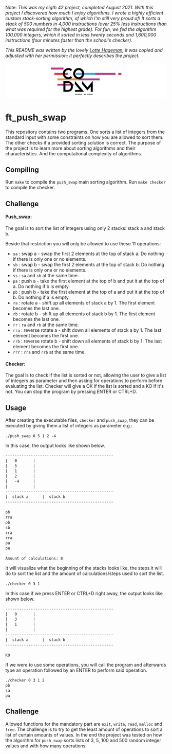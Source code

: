 Note: _This was my eigth 42 project, completed August 2021. With this project I discovered how much I enjoy algorithms. I wrote a highly efficient custom stack-sorting algorithm, of which I'm still very proud of! It sorts a stack of 500 numbers in 4,000 instructions (over 25% less instructions than what was required for the highest grade). For fun, we fed the algorithm 100,000 integers, which it sorted in less twenty seconds and 1,600,000 instructions (four minutes faster than the school's checker)._

_This README was written by the lovely [Lotte Hageman](https://github.com/RascalCalmind), it was copied and adjusted with her permission; it perfectly describes the project._

[![Logo](https://github.com/qingqingqingli/readme_images/blob/master/codam_logo_1.png)](https://github.com/elbaradi/ft_cub3d)


# ft_push_swap
This repository contains two programs. One sorts a list of integers from the standard input with some constraints on how you are allowed to sort them. The other checks if a provided sorting solution is correct. The purpose of the project is to learn more about sorting algorithms and their characteristics. And the computational complexity of algorithms.

## Compiling
Run ```make``` to compile the ```push_swap``` main sorting algorithm. Run ```make checker``` to compile the checker.

## Challenge
#### Push_swap:
The goal is to sort the list of integers using only 2 stacks: stack a and stack b. 

Beside that restriction you will only be allowed to use these 11 operations:
* ```sa``` : swap a - swap the first 2 elements at the top of stack a. Do nothing if there is only one or no elements.
* ```sb``` : swap b - swap the first 2 elements at the top of stack b. Do nothing if there is only one or no elements.
* ```ss``` : ```sa``` and ```sb``` at the same time.
* ```pa``` : push a - take the first element at the top of b and put it at the top of a. Do nothing if b is empty.
* ```pb``` : push b - take the first element at the top of a and put it at the top of b. Do nothing if a is empty.
* ```ra``` : rotate a - shift up all elements of stack a by 1. The first element becomes the last one.
* ```rb``` : rotate b - shift up all elements of stack b by 1. The first element becomes the last one.
* ```rr``` : ```ra``` and ```rb``` at the same time.
* ```rra``` : reverse rotate a - shift down all elements of stack a by 1. The last element becomes the first one.
* ```rrb``` : reverse rotate b - shift down all elements of stack b by 1. The last element becomes the first one.
* ```rrr``` : ```rra``` and ```rrb``` at the same time.

#### Checker:
The goal is to check if the list is sorted or not, allowing the user to give a list of integers as parameter and then asking for operations to perform before evaluating the list.
Checker will give a OK if the list is sorted and a KO if it's not.
You can stop the program by pressing ENTER or CTRL+D.

## Usage
After creating the executable files, ```checker``` and ```push_swap```, they can be executed by giving them a list of integers as parameter e.g.:

```./push_swap 0 5 1 2 -4```

In this case, the output looks like shown below. 

```
-----------------------------------------------
|	0		|
|	5		|
|	1		|
|	2		|
|	-4		|
|			|
-----------------------------------------------
|  stack a		|  stack b
-----------------------------------------------

pb
rra
pb
sb
rra
rra
pa
pa

Amount of calculations: 8
```

It will visualize what the beginning of the stacks looks like, the steps it will do to sort the list and the amount of calculations/steps used to sort the list.


```./checker 0 3 1```

In this case if we press ENTER or CTRL+D right away, the output looks like shown below. 

```
-----------------------------------------------
|	0		|
|	3		|
|	1		|
|			|
-----------------------------------------------
|  stack a		|  stack b
-----------------------------------------------

KO
```

If we were to use some operations, you will call the program and afterwards type an operation followed by an ENTER to perform said operation.

```
./checker 0 3 1 2
pb
sa
pa
```

## Challenge
Allowed functions for the mandatory part are ```exit```, ```write```, ```read```, ```malloc``` and ```free```.
The challenge is to try to get the least amount of operations to sort a list of certain amounts of values. In the end the project was tested on how the algorithm for ```push_swap``` sorts lists of 3, 5, 100 and 500 random integer values and with how many operations.
